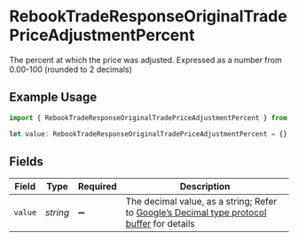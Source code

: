 # RebookTradeResponseOriginalTradePriceAdjustmentPercent

The percent at which the price was adjusted. Expressed as a number from 0.00-100 (rounded to 2 decimals)

## Example Usage

```typescript
import { RebookTradeResponseOriginalTradePriceAdjustmentPercent } from "@apexfintechsolutions/ascend-sdk/models/components";

let value: RebookTradeResponseOriginalTradePriceAdjustmentPercent = {};
```

## Fields

| Field                                                                                                                                                                                                              | Type                                                                                                                                                                                                               | Required                                                                                                                                                                                                           | Description                                                                                                                                                                                                        |
| ------------------------------------------------------------------------------------------------------------------------------------------------------------------------------------------------------------------ | ------------------------------------------------------------------------------------------------------------------------------------------------------------------------------------------------------------------ | ------------------------------------------------------------------------------------------------------------------------------------------------------------------------------------------------------------------ | ------------------------------------------------------------------------------------------------------------------------------------------------------------------------------------------------------------------ |
| `value`                                                                                                                                                                                                            | *string*                                                                                                                                                                                                           | :heavy_minus_sign:                                                                                                                                                                                                 | The decimal value, as a string; Refer to [Google’s Decimal type protocol buffer](https://github.com/googleapis/googleapis/blob/40203ca1880849480bbff7b8715491060bbccdf1/google/type/decimal.proto#L33) for details |